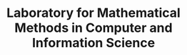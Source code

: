 ---
abbreviation: LMMRI
bannerImg: ''
bannerText: ''
draft: false
externalLink: ''
id: 11
location: ''
projects:
- 29
- 31
- 42
- 91
- 118
- 128
- 202
- 345
- 394
- 415
- 537
- 544
- 1578
- 1581
summary: ''
title: Laboratory for Mathematical Methods in Computer and Information Science
---